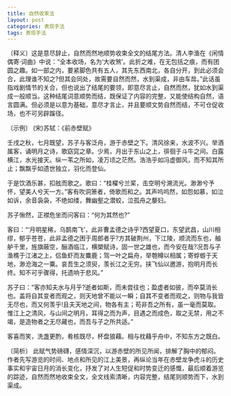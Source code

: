 ```yaml
---
title: 自然收束法
layout: post
categories: 表现手法
tags: 表现手法
---
```


〔释义〕这是意尽辞止，自然而然地顺势收束全文的结尾方法。清人李渔在《闲情偶寄·词曲》中说：“全本收场，名为‘大收煞’。此折之难，在无包括之痕，而有团圆之趣。如一部之内，要紧脚色共有五人，其先东西南北，各自分开，到此必须会合，此理谁不知之?但其会同处，故需要自然而然，水到渠成，非由车戽。”此话虽指戏剧情节的关合，但也说出了结尾的要领，即意尽言止，自然而然，犹如水到渠成一般顺当。这种结尾词意顺势而结，既保证了内容的完整，又能使结构自然，语言圆满。但必须是以意为基础，意尽才言止，并且要顺文势自然而结，不可仓促收场，也不可另辟蹊径。

〔示例〕 (宋)苏轼：《前赤壁赋》

壬戌之秋，七月既望，苏子与客泛舟，游于赤壁之下。清风徐来，水波不兴。举酒属客，诵明月之诗，歌窈窕之章。少焉，月出于东山之上，徘徊于斗牛之间。白露横江，水光接天。纵一苇之所如，凌万顷之茫然。浩浩乎如冯虚御风，而不知其所止；飘飘乎如遗世独立，羽化而登仙。

于是饮酒乐甚，扣舷而歌之。歌曰：“桂櫂兮兰桨，击空明兮溯流光。渺渺兮予怀，望美人兮天一方。”客有吹洞箫者，倚歌而和之。其声呜呜然，如怨如慕，如泣如诉，余音袅袅，不绝如缕，舞幽壑之潜蛟，泣孤舟之嫠妇。

苏子愀然，正襟危坐而问客曰：“何为其然也?”

客曰：“‘月明星稀，乌鹊南飞’，此非曹孟德之诗乎?西望夏口，东望武昌，山川相缪，郁乎苍苍，此非孟德之困于周郎者乎?方其破荆州，下江陵，顺流而东也，舳舻千里，旌旗蔽空，酾酒临江，横槊赋诗，固一世之雄也，而今安在哉?况吾与子渔樵于江渚之上，侣鱼虾而友麋鹿；驾一叶之扁舟，举匏樽以相属；寄蜉蝣于天地，渺沧海之一粟。哀吾生之须臾，羡长江之无穷。挟飞仙以邀游，抱明月而长终。知不可乎骤得，托遗响于悲风。”

苏子曰：“客亦知夫水与月乎?逝者如斯，而未尝往也；盈虚者如彼，而卒莫消长也。盖将自其变者而观之，则天地曾不能以一瞬；自其不变者而观之，则物与我皆无尽也，而又何羡乎!且夫天地之间，物各有主；苟非吾之所有，虽一毫而莫取。惟江上之清风，与山间之明月，耳得之而为声，目遇之而成色，取之无禁，用之不竭，是造物者之无尽藏也，而吾与子之所共适。”

客喜而笑，洗盏更酌，肴核既尽，杯盘狼藉。相与枕藉乎舟中，不知东方之既白。

〔简析〕 此赋气势磅礴，感情深沉，以游赤壁的所见所闻，排解了胸中的郁闷。作者先写游览的时间、地点和所见的江上美景，再纵论当年在赤壁龙争虎斗的历史事实和宇宙日月的消长变化，抒发了对人生短促和时势变迁的感慨，最后顺着游览的踪迹，自然而然地收束全文，全文线索清晰，内容完整，结尾则顺势而下，水到渠成。 